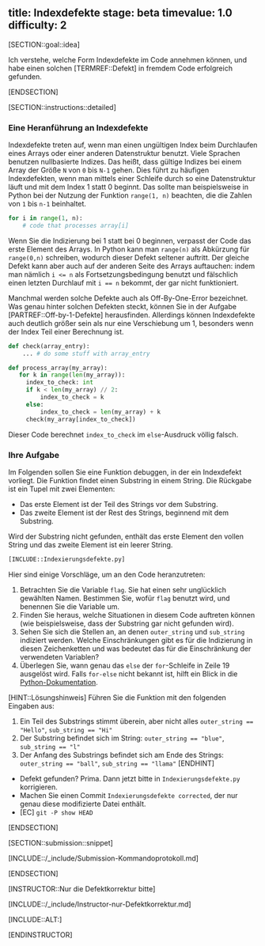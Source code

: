 title: Indexdefekte
stage: beta
timevalue: 1.0
difficulty: 2
---
[SECTION::goal::idea]

Ich verstehe, welche Form Indexdefekte im Code annehmen können, und habe einen solchen [TERMREF::Defekt] in 
fremdem Code erfolgreich gefunden. 

[ENDSECTION]

[SECTION::instructions::detailed]

### Eine Heranführung an Indexdefekte

Indexdefekte treten auf, wenn man einen ungültigen Index beim Durchlaufen eines Arrays
oder einer anderen Datenstruktur benutzt.
Viele Sprachen benutzen nullbasierte Indizes.
Das heißt, dass gültige Indizes bei einem Array der Größe `N` von `0` bis `N-1` gehen.
Dies führt zu häufigen Indexdefekten, wenn man mittels einer Schleife durch so eine Datenstruktur 
läuft und mit dem Index 1 statt 0 beginnt.
Das sollte man beispielsweise in Python bei der Nutzung der Funktion `range(1, n)` beachten, 
die die Zahlen von `1` bis `n-1` beinhaltet.

```python
for i in range(1, n):
    # code that processes array[i]
```
Wenn Sie die Indizierung bei 1 statt bei 0 beginnen, verpasst der Code das erste Element des 
Arrays.
In Python kann man `range(n)` als Abkürzung für `range(0,n)` schreiben, 
wodurch dieser Defekt seltener auftritt.
Der gleiche Defekt kann aber auch auf der anderen Seite des Arrays auftauchen:
indem man nämlich `i <= n` als Fortsetzungsbedingung benutzt und fälschlich einen letzten Durchlauf
mit `i == n` bekommt, der gar nicht funktioniert.

Manchmal werden solche Defekte auch als Off-By-One-Error bezeichnet. 
Was genau hinter solchen Defekten steckt, können Sie in der Aufgabe [PARTREF::Off-by-1-Defekte] 
herausfinden.
Allerdings können Indexdefekte auch deutlich größer sein als nur eine Verschiebung um 1,
besonders wenn der Index Teil einer Berechnung ist.

```python 
def check(array_entry):
    ... # do some stuff with array_entry

def process_array(my_array):
   for k in range(len(my_array)):
     index_to_check: int 
     if k < len(my_array) // 2:
         index_to_check = k
     else:
         index_to_check = len(my_array) + k
     check(my_array[index_to_check])
```

Dieser Code berechnet `index_to_check` im `else`-Ausdruck völlig falsch. 


### Ihre Aufgabe

Im Folgenden sollen Sie eine Funktion debuggen, in der ein Indexdefekt vorliegt. 
Die Funktion findet einen Substring in einem String.
Die Rückgabe ist ein Tupel mit zwei Elementen:

- Das erste Element ist der Teil des Strings vor dem Substring.
- Das zweite Element ist der Rest des Strings, beginnend mit dem Substring.

Wird der Substring nicht gefunden, enthält das erste Element den vollen String
und das zweite Element ist ein leerer String.


```python
[INCLUDE::Indexierungsdefekte.py]
```

Hier sind einige Vorschläge, um an den Code heranzutreten:

1. Betrachten Sie die Variable `flag`.
   Sie hat einen sehr unglücklich gewählten Namen.
   Bestimmen Sie, wofür `flag` benutzt wird, und benennen Sie die Variable um.
2. Finden Sie heraus, welche Situationen in diesem Code auftreten können
   (wie beispielsweise, dass der Substring gar nicht gefunden wird).
3. Sehen Sie sich die Stellen an, an denen `outer_string` und `sub_string` indiziert werden.
   Welche Einschränkungen gibt es für die Indizierung in diesen Zeichenketten 
   und was bedeutet das für die Einschränkung der verwendeten Variablen?
4. Überlegen Sie, wann genau das `else` der `for`-Schleife in Zeile 19 ausgelöst wird. 
   Falls `for-else` nicht bekannt ist, hilft ein Blick in die 
   [Python-Dokumentation](https://docs.python.org/3/reference/compound_stmts.html#for).
   

[HINT::Lösungshinweis]
Führen Sie die Funktion mit den folgenden Eingaben aus:

1. Ein Teil des Substrings stimmt überein, aber nicht alles 
   `outer_string == "Hello"`, `sub_string == "Hi"`
2. Der Substring befindet sich im String: 
   `outer_string == "blue"`, `sub_string == "l"`
3. Der Anfang des Substrings befindet sich am Ende des Strings: 
   `outer_string == "ball"`, `sub_string == "llama"`
[ENDHINT]

- Defekt gefunden? Prima. Dann jetzt bitte in `Indexierungsdefekte.py` korrigieren.
- Machen Sie einen Commit `Indexierungsdefekte corrected`, der nur genau diese modifizierte Datei enthält.
- [EC] `git -P show HEAD`

[ENDSECTION]

[SECTION::submission::snippet]

[INCLUDE::/_include/Submission-Kommandoprotokoll.md]

[ENDSECTION]

[INSTRUCTOR::Nur die Defektkorrektur bitte]

[INCLUDE::/_include/Instructor-nur-Defektkorrektur.md]

[INCLUDE::ALT:]

[ENDINSTRUCTOR]